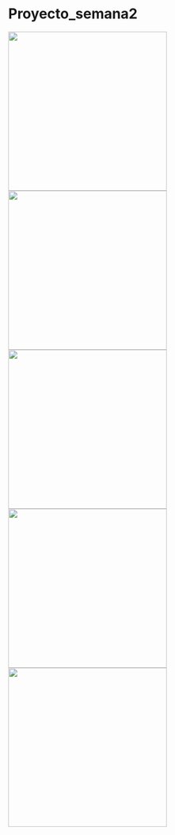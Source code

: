 # Proyecto_semana2
<div style="float: left;">
<img src="https://1.bp.blogspot.com/-CKn78GSMMPY/X3aVY_2fHnI/AAAAAAAAJQw/OhOcjyI7x74e0RZya8dSDsmj6iiWyo96gCLcBGAsYHQ/s614/activity_1png.png" width=320px />
<img src="https://1.bp.blogspot.com/-P5nI08m3xFQ/X3aVYSk710I/AAAAAAAAJQk/Bfr-UiUASCE8jZF6N4CdKHYZVgVoIdv1ACLcBGAsYHQ/s614/activity_1_calendar_spinner.png" width=320px />
<img src="https://1.bp.blogspot.com/-2UzIH7ATGsE/X3aVYWy7e2I/AAAAAAAAJQo/iy9M8kDsxBMx7DfN3EMeYcPal0yD6Y-UwCLcBGAsYHQ/s614/activity_1_datos_ingresados.png" width=320px />
<img src="https://1.bp.blogspot.com/-lVKg9Br-U9A/X3aVZKC0IkI/AAAAAAAAJQ0/y_WVMwYV8AQUZNw2jDt_NK1yoiFUDBEOwCLcBGAsYHQ/s614/activity_2.png" width=320px />
<img src="https://1.bp.blogspot.com/-vWxjLQeOndI/X3aVYZfjdcI/AAAAAAAAJQs/u-TOW6ukIHoR8bvM_-KQGhFpUEozkMNnACLcBGAsYHQ/s614/activity_1_despues_editar_contacto.png" width=320px />
</div>
